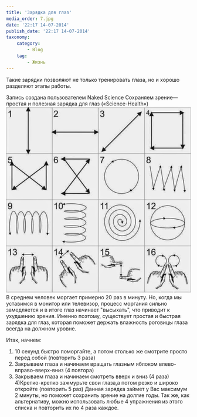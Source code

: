 ```yaml
---
title: 'Зарядка для глаз'
media_order: 7.jpg
date: '22:17 14-07-2014'
publish_date: '22:17 14-07-2014'
taxonomy:
    category:
        - Blog
    tag:
        - Жизнь
---
```


Такие зарядки позволяют не только тренировать глаза, но и хорошо разделяют этапы работы.

Запись создана пользователем Naked Science
Сохраняем зрение—простая и полезная зарядка для глаз
(«Science-Health»)
![](7.jpg)
В среднем человек моргает примерно 20 раз в минуту. Но, когда мы уставимся в монитор или телевизор, процесс моргания сильно замедляется и в итоге глаз начинает "высыхать", что приводит к ухудшению зрения. Именно поэтому, существует простая и быстрая зарядка для глаз, которая поможет держать влажность роговицы глаза всегда на должном уровне.

Итак, начнем:
1) 10 секунд быстро поморгайте, а потом столько же смотрите просто перед собой (повторить 3 раза)
2) Закрываем глаза и начинаем вращать глазным яблоком влево-вправо-вверх-вниз (4 повтора)
3) Закрываем глаза и начинаем смотреть вверх и вниз (4 раза)
4)Крепко-крепко зажмурьте свои глаза,а потом резко и широко откройте (повторить 5 раз)
Данная зарядка займет у Вас максимум 2 минуты, но поможет сохранить зрение на долгие годы. Так же, как альтернативу, можно использовать любые 4 упражнения из этого списка и повторить их по 4 раза каждое.
